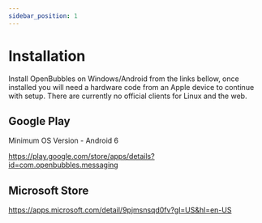 ```yaml
---
sidebar_position: 1
---
```





# Installation

Install OpenBubbles on Windows/Android from the links bellow, once installed you will need a hardware code from an Apple device to continue with setup. There are currently no official clients for Linux and the web.

## Google Play 
Minimum OS Version - Android 6

https://play.google.com/store/apps/details?id=com.openbubbles.messaging

## Microsoft Store
https://apps.microsoft.com/detail/9pjmsnsqd0fv?gl=US&hl=en-US



